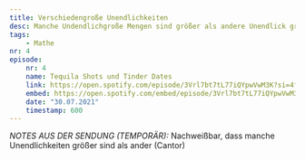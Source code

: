 ```yaml
---
title: Verschiedengroße Unendlichkeiten 
desc: Manche Undendlichgroße Mengen sind größer als andere Unendlick große Mengen.
tags:
    - Mathe
nr: 4
episode:
    nr: 4
    name: Tequila Shots und Tinder Dates
    link: https://open.spotify.com/episode/3Vrl7bt7tL77iQYpwVwM3K?si=4f3a1e162ac14877
    embed: https://open.spotify.com/embed/episode/3Vrl7bt7tL77iQYpwVwM3K?theme=0&t=660
    date: "30.07.2021"
    timestamp: 600
---
```



_NOTES AUS DER SENDUNG (TEMPORÄR):_
Nachweißbar, dass manche Unendlichkeiten größer sind als ander (Cantor)


